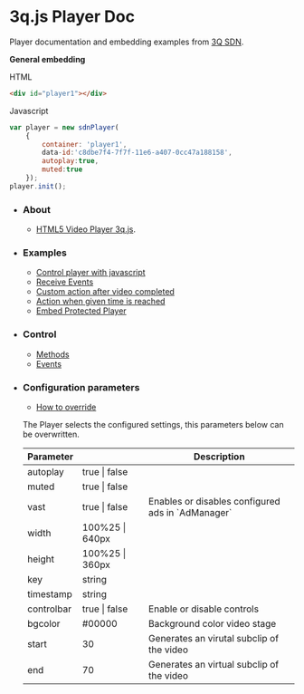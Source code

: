 # 3q.js Player Doc

Player documentation and embedding examples from [3Q SDN](https://www.3qsdn.com).

**General embedding**

HTML
```html
<div id="player1"></div>
```

Javascript
```javascript
var player = new sdnPlayer(
    {
        container: 'player1',
        data-id:'c8dbe7f4-7f7f-11e6-a407-0cc47a188158',
        autoplay:true,
        muted:true
    });
player.init();
```


* ### About
    * [HTML5 Video Player 3q.js](https://www.3qsdn.com/en/adaptive_html5_video_player).

* ### Examples
    * [Control player with javascript](examples/javascript-control-player.md)
    * [Receive Events](examples/receive-events.md)
    * [Custom action after video completed](examples/action-after-video-completed.md)
    * [Action when given time is reached](examples/action-after-given-time-is-reached.md)
    * [Embed Protected Player](examples/generate-key.md)

* ### Control
    * [Methods](docs/methods.md)
    * [Events](docs/events.md)

* ### Configuration parameters
    * [How to override](examples/player-configuration.md)

    The Player selects the configured settings, this parameters below can be overwritten.

    <table width="100%">
    <thead>
    <tr>
    <th>Parameter</th>
    <th></th>
    <th>Description</th>
    </tr>
    </thead>
    <tbody>
    <tr>
        <td>autoplay</td>
        <td>true | false</td>
        <td></td>
    </tr>
    <tr>
        <td>muted</td>
        <td>true | false</td>
        <td></td>
    </tr>
    <tr>
        <td>vast</td>
        <td>true | false</td>
        <td>Enables or disables configured ads in `AdManager`</td>
    </tr>
    <tr>
        <td>width</td>
        <td>100%25 | 640px</td>
        <td></td>
    </tr>
     <tr>
        <td>height</td>
        <td>100%25 | 360px</td>
        <td></td>
    </tr>
    <tr>
        <td>key</td>
        <td>string</td>
        <td></td>
    </tr>
    <tr>
        <td>timestamp</td>
        <td>string</td>
        <td></td>
    </tr>
    <tr>
        <td>controlbar</td>
        <td>true | false</td>
        <td>Enable or disable controls</td>
    </tr>
    <tr>
        <td>bgcolor</td>
        <td>#00000</td>
        <td>Background color video stage</td>
    </tr>
    <tr>
        <td>start</td>
        <td>30</td>
        <td>Generates an virutal subclip of the video</td>
    </tr>
    <tr>
        <td>end</td>
        <td>70</td>
        <td>Generates an virtual subclip of the video</td>
    </tr>
    </tbody>
    </table>